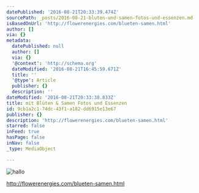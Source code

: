 ```yaml
---
datePublished: '2016-08-21T20:33:39.474Z'
sourcePath: _posts/2016-08-21-bluten-und-samen-fotos-und-essenzen.md
isBasedOnUrl: 'http://flowerenergies.com/blueten-samen.html'
author: []
via: {}
metadata:
  datePublished: null
  author: []
  via: {}
  '@context': 'http://schema.org'
  dateModified: '2016-08-21T16:45:59.671Z'
  title: ''
  '@type': Article
  publisher: {}
  description: ''
dateModified: '2016-08-21T20:33:38.833Z'
title: mit Blüten & Samen Fotos und Essenzen
id: 9cb1a2c1-74dc-43f1-a182-dd6915e13e67
publisher: {}
description: 'http://flowerenergies.com/blueten-samen.html'
starred: false
inFeed: true
hasPage: false
inNav: false
_type: MediaObject

---
```

![hallo](https://the-grid-user-content.s3-us-west-2.amazonaws.com/66acbb4d-11f1-4d60-8ee7-74758483c83f.jpg)

http://flowerenergies.com/blueten-samen.html